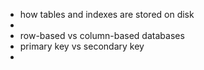 - how tables and indexes are stored on disk
-
- row-based vs column-based databases
- primary key vs secondary key
-